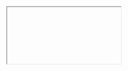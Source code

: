 <iframe 
    class="stretch"
    data-href="https://asciinema.org/a/f2h1toe6ltpx1ibtwug8aok4j"
    data-src="https://asciinema.org/api/asciicasts/f2h1toe6ltpx1ibtwug8aok4j"
    allowfullscreen="true">
</iframe>